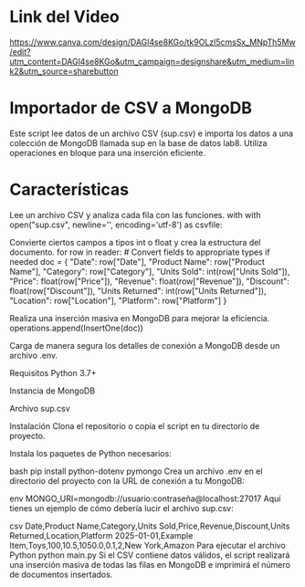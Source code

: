 # Link del Video
https://www.canva.com/design/DAGl4se8KGo/tk9OLzl5cmsSx_MNpTh5Mw/edit?utm_content=DAGl4se8KGo&utm_campaign=designshare&utm_medium=link2&utm_source=sharebutton

# Importador de CSV a MongoDB
Este script lee datos de un archivo CSV (sup.csv) e importa los datos a una colección de MongoDB llamada sup en la base de datos lab8. Utiliza operaciones en bloque para una inserción eficiente.

# Características
Lee un archivo CSV y analiza cada fila con las funciones.
  with with open("sup.csv", newline='', encoding='utf-8') as csvfile:

Convierte ciertos campos a tipos int o float y crea la estructura del documento.
  for row in reader:
        # Convert fields to appropriate types if needed
        doc = {
            "Date": row["Date"],
            "Product Name": row["Product Name"],
            "Category": row["Category"],
            "Units Sold": int(row["Units Sold"]),
            "Price": float(row["Price"]),
            "Revenue": float(row["Revenue"]),
            "Discount": float(row["Discount"]),
            "Units Returned": int(row["Units Returned"]),
            "Location": row["Location"],
            "Platform": row["Platform"]
        }
       

Realiza una inserción masiva en MongoDB para mejorar la eficiencia.
   operations.append(InsertOne(doc))

Carga de manera segura los detalles de conexión a MongoDB desde un archivo .env.

Requisitos
Python 3.7+

Instancia de MongoDB

Archivo sup.csv

Instalación
Clona el repositorio o copia el script en tu directorio de proyecto.

Instala los paquetes de Python necesarios:

bash
  pip install python-dotenv pymongo
Crea un archivo .env en el directorio del proyecto con la URL de conexión a tu MongoDB:

env
  MONGO_URI=mongodb://usuario:contraseña@localhost:27017
Aquí tienes un ejemplo de cómo debería lucir el archivo sup.csv:

csv
  Date,Product Name,Category,Units Sold,Price,Revenue,Discount,Units Returned,Location,Platform
  2025-01-01,Example Item,Toys,100,10.5,1050.0,0.1,2,New York,Amazon
Para ejecutar el archivo Python
  python main.py
Si el CSV contiene datos válidos, el script realizará una inserción masiva de todas las filas en MongoDB e imprimirá el número de documentos insertados.